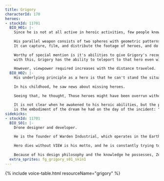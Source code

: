 ```yaml
---
title: Grigory
characterId: 170
heroes:
- stockId: 11701
  BIO_H01: |-
    Since he is not at all active in heroic activities, few people know about his heroic appearance and activities.
  
    His parallel weapon consists of two spheres with geometric patterns,
    It can capture, film, and distribute the footage of heroes, and do whatever is necessary for LIVE.
  
    Worthy of special mention is it's abilities to give Grigory's recognized hero a mark,
    with this, Grigory has the ability to teleport to that hero even without knowing where they are.
  
    However, viewpower required increases with the distance traveled.
  BIO_H02: |-
    His underlying principle as a hero is that he can't stand the situation where heroes can't fully demonstrate their abilities.
  
    In his childhood, he saw news about missing heroes.
  
    Seeing that, he thought, Those heroes might have been overrun without being able to transform, it made him feel great fear and resentment.
  
    It is not clear when he awakened to his heroic abilities, but the parallel weapon he possesses 
    is the embodiment of the dream he had on the day of the incident: "I will fly to any place, and no hero will be left alone."
sidekicks:
- stockId: 11701
  BIO_S01: |-
    Drone designer and developer.
  
    He is the founder of Warden Industrial, which operates in the Earth Sphere, though he prefers to be called an engineer for hire to everyone.
  
    Hero dies without VIEW is his motto, and he is constantly trying to develop a drone camera that can follow the hero in any and all situation.
  
    Because of his design philosophy and the knowledge he possesses, Zero Trust had given him a request and he has been selected as a technical advisor.
  extra_sprites: fg_grigory_s01_skin1
---
```


{% include voice-table.html resourceName="grigory"
%}
